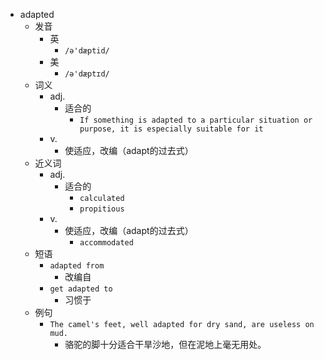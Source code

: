 - adapted
  - 发音
    - 英
      - `/ə'dæptid/`
    - 美
      - `/ə'dæptɪd/`
  - 词义
    - adj.
      - 适合的
        - `If something is adapted to a particular situation or purpose, it is especially suitable for it`
    - v.
      - 使适应，改编（adapt的过去式）
  - 近义词
    - adj.
      - 适合的
        - `calculated`
        - `propitious`
    - v.
      - 使适应，改编（adapt的过去式）
        - `accommodated`
  - 短语
    - `adapted from`
      - 改编自 
    - `get adapted to`
      - 习惯于 
  - 例句
    - `The camel's feet, well adapted for dry sand, are useless on mud.`
      - 骆驼的脚十分适合干旱沙地，但在泥地上毫无用处。

